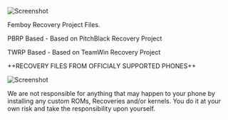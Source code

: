 ![Screenshot](power_logo.png)

Femboy Recovery Project Files.


PBRP Based - Based on PitchBlack Recovery Project

TWRP Based - Based on TeamWin Recovery Project


++RECOVERY FILES FROM OFFICIALY SUPPORTED PHONES++

![Screenshot](Brick.png)

We are not responsible for anything that may happen to your phone by installing any custom ROMs, Recoveries and/or kernels.
You do it at your own risk and take the responsibility upon yourself.
